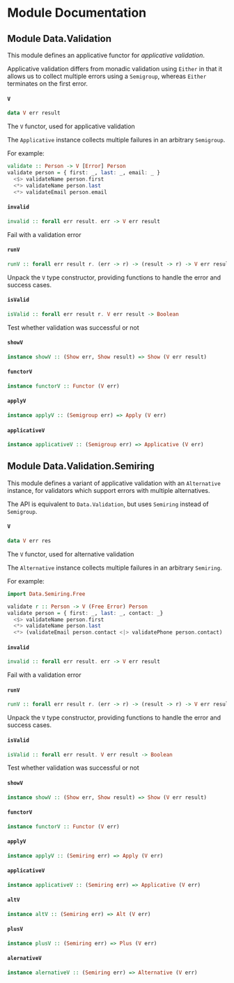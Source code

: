 # Module Documentation

## Module Data.Validation


This module defines an applicative functor for _applicative validation_.

Applicative validation differs from monadic validation using `Either` in
that it allows us to collect multiple errors using a `Semigroup`, whereas
`Either` terminates on the first error.

#### `V`

``` purescript
data V err result
```

The `V` functor, used for applicative validation

The `Applicative` instance collects multiple failures in
an arbitrary `Semigroup`.

For example:

```purescript
validate :: Person -> V [Error] Person
validate person = { first: _, last: _, email: _ }
  <$> validateName person.first
  <*> validateName person.last
  <*> validateEmail person.email
```

#### `invalid`

``` purescript
invalid :: forall err result. err -> V err result
```

Fail with a validation error

#### `runV`

``` purescript
runV :: forall err result r. (err -> r) -> (result -> r) -> V err result -> r
```

Unpack the `V` type constructor, providing functions to handle the error
and success cases.

#### `isValid`

``` purescript
isValid :: forall err result r. V err result -> Boolean
```

Test whether validation was successful or not

#### `showV`

``` purescript
instance showV :: (Show err, Show result) => Show (V err result)
```


#### `functorV`

``` purescript
instance functorV :: Functor (V err)
```


#### `applyV`

``` purescript
instance applyV :: (Semigroup err) => Apply (V err)
```


#### `applicativeV`

``` purescript
instance applicativeV :: (Semigroup err) => Applicative (V err)
```



## Module Data.Validation.Semiring


This module defines a variant of applicative validation with 
an `Alternative` instance, for validators which support errors
with multiple alternatives.

The API is equivalent to `Data.Validation`,
but uses `Semiring` instead of `Semigroup`.

#### `V`

``` purescript
data V err res
```

The `V` functor, used for alternative validation

The `Alternative` instance collects multiple failures in
an arbitrary `Semiring`.

For example:

```purescript
import Data.Semiring.Free

validate r :: Person -> V (Free Error) Person 
validate person = { first: _, last: _, contact: _}
  <$> validateName person.first
  <*> validateName person.last
  <*> (validateEmail person.contact <|> validatePhone person.contact)
```

#### `invalid`

``` purescript
invalid :: forall err result. err -> V err result
```

Fail with a validation error

#### `runV`

``` purescript
runV :: forall err result r. (err -> r) -> (result -> r) -> V err result -> r
```

Unpack the `V` type constructor, providing functions to handle the error
and success cases.

#### `isValid`

``` purescript
isValid :: forall err result. V err result -> Boolean
```

Test whether validation was successful or not

#### `showV`

``` purescript
instance showV :: (Show err, Show result) => Show (V err result)
```


#### `functorV`

``` purescript
instance functorV :: Functor (V err)
```


#### `applyV`

``` purescript
instance applyV :: (Semiring err) => Apply (V err)
```


#### `applicativeV`

``` purescript
instance applicativeV :: (Semiring err) => Applicative (V err)
```


#### `altV`

``` purescript
instance altV :: (Semiring err) => Alt (V err)
```


#### `plusV`

``` purescript
instance plusV :: (Semiring err) => Plus (V err)
```


#### `alernativeV`

``` purescript
instance alernativeV :: (Semiring err) => Alternative (V err)
```